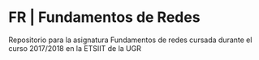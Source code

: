 # FR | Fundamentos de Redes
Repositorio para la asignatura Fundamentos de redes cursada durante el curso 2017/2018 en la ETSIIT de la UGR
